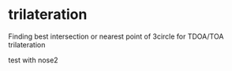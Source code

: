 # trilateration
Finding best intersection or nearest point of 3circle for TDOA/TOA trilateration


test with nose2